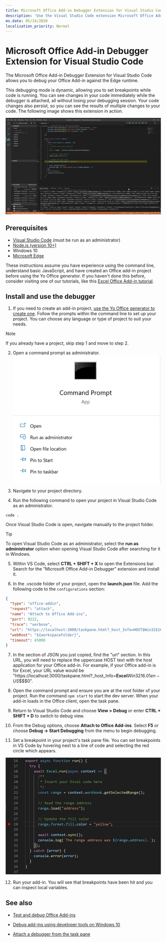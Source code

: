 ```yaml
---
title: Microsoft Office Add-in Debugger Extension for Visual Studio Code
description: 'Use the Visual Studio Code extension Microsoft Office Add-in Debugger to debug your Office add-in.'
ms.date: 05/14/2020
localization_priority: Normal
---
```


# Microsoft Office Add-in Debugger Extension for Visual Studio Code

The Microsoft Office Add-in Debugger Extension for Visual Studio Code allows you to debug your Office Add-in against the Edge runtime.

This debugging mode is dynamic, allowing you to set breakpoints while code is running. You can see changes in your code immediately while the debugger is attached, all without losing your debugging session. Your code changes also persist, so you can see the results of multiple changes to your code. The following image shows this extension in action.

![Office Addin Debugger Extension debugging a section of Excel Add-ins](../images/vs-debugger-extension-for-office-addins.jpg)

## Prerequisites

- [Visual Studio Code](https://code.visualstudio.com/) (must be run as an administrator)
- [Node.js (version 10+)](https://nodejs.org/)
- Windows 10
- [Microsoft Edge](https://www.microsoft.com/edge)

These instructions assume you have experience using the command line, understand basic JavaScript, and have created an Office add-in project before using the Yo Office generator. If you haven't done this before, consider visiting one of our tutorials, like this [Excel Office Add-in tutorial](../tutorials/excel-tutorial.md).

## Install and use the debugger

1. If you need to create an add-in project, [use the Yo Office generator to create one](https://docs.microsoft.com/office/dev/add-ins/quickstarts/excel-quickstart-jquery?tabs=yeomangenerator). Follow the prompts within the command line to set up your project. You can choose any language or type of project to suit your needs.

> [!NOTE]
> If you already have a project, skip step 1 and move to step 2.

2. Open a command prompt as administrator.
   ![Command prompt options, including "run as administrator" in Windows 10](../images/run-as-administrator-vs-code.jpg)

3. Navigate to your project directory.

4. Run the following command to open your project in Visual Studio Code as an administrator.

```command&nbsp;line
code .
```

Once Visual Studio Code is open, navigate manually to the project folder.

> [!TIP]
> To open Visual Studio Code as an administrator, select the **run as administrator** option when opening Visual Studio Code after searching for it in Windows.

5. Within VS Code, select **CTRL + SHIFT + X** to open the Extensions bar. Search for the "Microsoft Office Add-in Debugger" extension and install it.

6. In the .vscode folder of your project, open the **launch.json** file. Add the following code to the `configurations` section:

```JSON
{
  "type": "office-addin",
  "request": "attach",
  "name": "Attach to Office Add-ins",
  "port": 9222,
  "trace": "verbose",
  "url": "https://localhost:3000/taskpane.html?_host_Info=HOST$Win32$16.01$en-US$$$$0",
  "webRoot": "${workspaceFolder}",
  "timeout": 45000
}
```

7. In the section of JSON you just copied, find the "url" section. In this URL, you will need to replace the uppercase HOST text with the host application for your Office add-in. For example, if your Office add-in is for Excel, your URL value would be "https://localhost:3000/taskpane.html?_host_Info=<strong>Excel</strong>$Win32$16.01$en-US$\$\$\$0".

8. Open the command prompt and ensure you are at the root folder of your project. Run the command `npm start` to start the dev server. When your add-in loads in the Office client, open the task pane.

9. Return to Visual Studio Code and choose **View > Debug** or enter **CTRL + SHIFT + D** to switch to debug view.

10. From the Debug options, choose **Attach to Office Add-ins**. Select **F5** or choose **Debug -> Start Debugging** from the menu to begin debugging.

11. Set a breakpoint in your project's task pane file. You can set breakpoints in VS Code by hovering next to a line of code and selecting the red circle which appears.

![A red circle appears on a line of code in VS Code](../images/set-breakpoint.jpg)

12. Run your add-in. You will see that breakpoints have been hit and you can inspect local variables.

## See also

* [Test and debug Office Add-ins](test-debug-office-add-ins.md)

* [Debug add-ins using developer tools on Windows 10](debug-add-ins-using-f12-developer-tools-on-windows-10.md)

* [Attach a debugger from the task pane](attach-debugger-from-task-pane.md)
